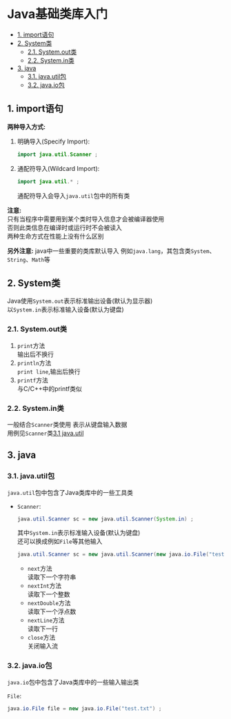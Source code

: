 # Java基础类库入门

- [1. import语句](#1-import语句)
- [2. System类](#2-system类)
    - [2.1. System.out类](#21-systemout类)
    - [2.2. System.in类](#22-systemin类)
- [3. java](#3-java)
    - [3.1. java.util包](#31-javautil包)
    - [3.2. java.io包](#32-javaio包)

## 1. import语句

**两种导入方式:**  

1. 明确导入(Specify Import):  

    ```java
    import java.util.Scanner ;
    ```

2. 通配符导入(Wildcard Import):  

    ```java
    import java.util.* ;
    ```

    通配符导入会导入`java.util`包中的所有类

**注意:**  
只有当程序中需要用到某个类时导入信息才会被编译器使用  
否则此类信息在编译时或运行时不会被读入  
两种生命方式在性能上没有什么区别  

**另外注意:**
java中一些重要的类库默认导入
例如`java.lang`，其包含类`System`、`String`、`Math`等

## 2. System类

Java使用`System.out`表示标准输出设备(默认为显示器)  
以`System.in`表示标准输入设备(默认为键盘)  

### 2.1. System.out类

1. `print`方法  
    输出后不换行  
2. `println`方法  
    `print line`,输出后换行  
3. `printf`方法  
    与C/C++中的printf类似

### 2.2. System.in类

一般结合`Scanner`类使用
表示从键盘输入数据  
用例见`Scanner`类[3.1 java.util](#31-javautil包)

## 3. java

### 3.1. java.util包

`java.util`包中包含了Java类库中的一些工具类  

- `Scanner`:  

    ```java
    java.util.Scanner sc = new java.util.Scanner(System.in) ;
    ```

    其中`System.in`表示标准输入设备(默认为键盘)  
    还可以换成例如`File`等其他输入  

    ```java
    java.util.Scanner sc = new java.util.Scanner(new java.io.File("test.txt")) ;
    ```

    - `next`方法  
        读取下一个字符串
    - `nextInt`方法  
        读取下一个整数  
    - `nextDouble`方法  
        读取下一个浮点数  
    - `nextLine`方法  
        读取下一行  
    - `close`方法  
        关闭输入流  

### 3.2. java.io包

`java.io`包中包含了Java类库中的一些输入输出类  

`File`:  

```java
java.io.File file = new java.io.File("test.txt") ;
```
